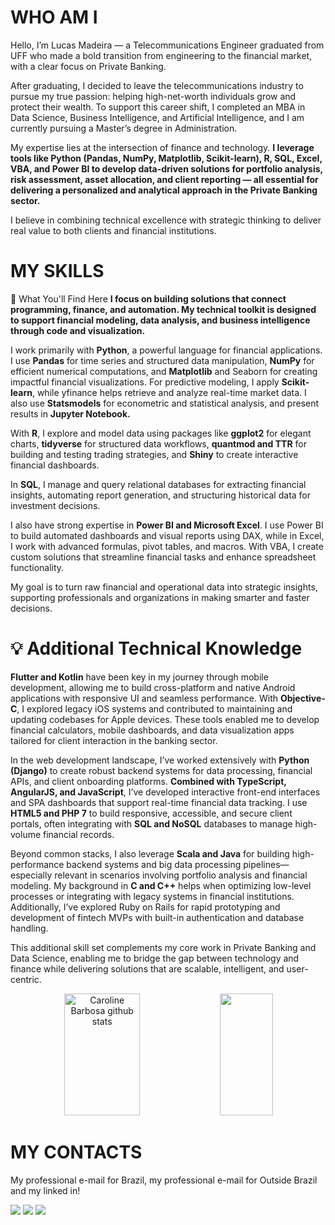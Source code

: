 # WHO AM I 
            
          
Hello, I’m Lucas Madeira — a Telecommunications Engineer graduated from UFF who made a bold transition from engineering to the financial market, with a clear focus on Private Banking.

After graduating, I decided to leave the telecommunications industry to pursue my true passion: helping high-net-worth individuals grow and protect their wealth. To support this career shift, I completed an MBA in Data Science, Business Intelligence, and Artificial Intelligence, and I am currently pursuing a Master’s degree in Administration.

My expertise lies at the intersection of finance and technology. **I leverage tools like Python (Pandas, NumPy, Matplotlib, Scikit-learn), R, SQL, Excel, VBA, and Power BI to develop data-driven solutions for portfolio analysis, risk assessment, asset allocation, and client reporting — all essential for delivering a personalized and analytical approach in the Private Banking sector.**

I believe in combining technical excellence with strategic thinking to deliver real value to both clients and financial institutions.
# MY SKILLS
💼 What You'll Find Here
**I focus on building solutions that connect programming, finance, and automation. My technical toolkit is designed to support financial modeling, data analysis, and business intelligence through code and visualization.**

I work primarily with **Python**, a powerful language for financial applications. I use **Pandas** for time series and structured data manipulation, **NumPy** for efficient numerical computations, and **Matplotlib** and Seaborn for creating impactful financial visualizations. For predictive modeling, I apply **Scikit-learn**, while yfinance helps retrieve and analyze real-time market data. I also use **Statsmodels** for econometric and statistical analysis, and present results in **Jupyter Notebook.**

With **R**, I explore and model data using packages like **ggplot2** for elegant charts, **tidyverse** for structured data workflows, **quantmod and TTR** for building and testing trading strategies, and **Shiny** to create interactive financial dashboards.

In **SQL**, I manage and query relational databases for extracting financial insights, automating report generation, and structuring historical data for investment decisions.

I also have strong expertise in **Power BI and Microsoft Excel**. I use Power BI to build automated dashboards and visual reports using DAX, while in Excel, I work with advanced formulas, pivot tables, and macros. With VBA, I create custom solutions that streamline financial tasks and enhance spreadsheet functionality.

My goal is to turn raw financial and operational data into strategic insights, supporting professionals and organizations in making smarter and faster decisions.

# 💡 Additional Technical Knowledge

  **Flutter and Kotlin** have been key in my journey through mobile development, allowing me to build cross-platform and native Android applications with responsive UI and seamless performance. With **Objective-C**, I explored legacy iOS systems and contributed to maintaining and updating codebases for Apple devices. These tools enabled me to develop financial calculators, mobile dashboards, and data visualization apps tailored for client interaction in the banking sector.

In the web development landscape, I’ve worked extensively with **Python (Django)** to create robust backend systems for data processing, financial APIs, and client onboarding platforms. **Combined with TypeScript, AngularJS, and JavaScript**, I’ve developed interactive front-end interfaces and SPA dashboards that support real-time financial data tracking. I use **HTML5 and PHP 7** to build responsive, accessible, and secure client portals, often integrating with **SQL and NoSQL** databases to manage high-volume financial records.

Beyond common stacks, I also leverage **Scala and Java** for building high-performance backend systems and big data processing pipelines—especially relevant in scenarios involving portfolio analysis and financial modeling. My background in **C and C++** helps when optimizing low-level processes or integrating with legacy systems in financial institutions. Additionally, I’ve explored Ruby on Rails for rapid prototyping and development of fintech MVPs with built-in authentication and database handling.

This additional skill set complements my core work in Private Banking and Data Science, enabling me to bridge the gap between technology and finance while delivering solutions that are scalable, intelligent, and user-centric.

                




<div align="center">  
  <img width="49%" height="195px" src="https://github-readme-stats.vercel.app/api?username=Blackwood249&show_icons=true&count_private=true&hide_border=true&title_color=#000080&icon_color=#000000&text_color=#000080_color=#000080" alt="Caroline Barbosa github stats" /> 
  <img width="41%" height="195px" src="https://github-readme-stats.vercel.app/api/top-langs/?username=Blackwood249&layout=compact&hide_border=true&title_color=#000080text_color=ff91a4&bg_color=0d1117" />
</div>
  
    
# MY CONTACTS 
  
  My professional e-mail for Brazil, my professional e-mail for Outside Brazil and my linked in!
  
  <div>
    <a href = "mailto:contato@lucasmadeira.tec.br"><img src="https://img.shields.io/badge/-Gmail-%23333?style=for-the-badge&logo=gmail&logoColor=green" target="_blank"></a> 
     <a href = "mailto:internationalcontact@lucasmadeira.tec.br"><img src="https://img.shields.io/badge/-Gmail-%23333?style=for-the-badge&logo=gmail&logoColor=blue" target="_blank"></a> 
   <a href="https://www.linkedin.com/in/lucas-madeira-7606a017b/" target="_blank"><img src="https://img.shields.io/badge/-LinkedIn-%230077B5?style=for-the-badge&logo=linkedin&logoColor=white" target="_blank"></a> 
   
